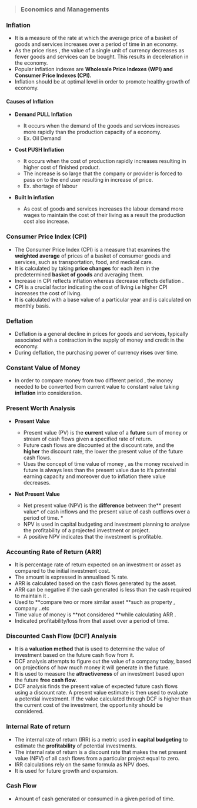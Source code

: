 >   ### Economics and Managements

### Inflation

-   It is a measure of the rate at which the average price of a basket of goods and services increases over a period of time in an economy.
-   As the price rises , the value of a single unit of currency decreases as fewer goods and services can be bought. This results in deceleration in the economy.  
-   Popular inflation indexes are **Wholesale Price Indexes (WPI) and Consumer Price Indexes (CPI).**
-   Inflation should be at optimal level in order to promote healthy growth of economy.

#### Causes of Inflation

-   **Demand PULL Inflation**
    -   It occurs when the demand of the goods and services increases more rapidly than the production capacity of a economy.
    -   Ex. Oil Demand

-   **Cost PUSH Inflation**
    -   It occurs when the cost of production rapidly increases resulting in higher cost of finished product.
    -   The increase is so large that the company or provider is forced to pass on to the end user resulting in increase of price.
    -   Ex. shortage of labour 

-   **Built In inflation**
    -   As cost of goods and services increases the labour demand more wages to maintain the cost of their living as a result the production cost also increase.

### Consumer Price Index (CPI)

-   The Consumer Price Index (CPI) is a measure that examines the **weighted average** of prices of a basket of consumer goods and services, such as  transportation, food, and medical care. 
-   It is calculated by taking **price changes** for each item in the predetermined **basket of goods**  and averaging them. 
-   Increase in CPI reflects inflation whereas decrease reflects deflation .
-   CPI is a crucial factor indicating the cost of living i.e higher CPI increases the cost of living.
-   It is calculated with a base value of a particular year and is calculated on monthly basis.

### Deflation

-   Deflation is a general decline in prices for goods and services,  typically associated with a contraction in the supply of money and  credit in the economy. 
-   During deflation, the purchasing power of  currency **rises** over time.

### Constant Value of Money

-   In order to compare money from two different period , the money needed to be converted from current value to constant value taking **inflation** into consideration.

### Present Worth Analysis

-   **Present Value**
    -   Present value (PV) is the **current** value of a **future** sum of money or stream of cash flows given a specified rate of return.
    -    Future cash flows are discounted at the discount rate, and the **higher** the discount rate, the lower the present value of the future cash flows.
    -   Uses the concept of time value of money , as the money received in future is always less than the present value due to it’s potential earning capacity and moreover due to inflation there value decreases.

-   **Net Present Value**
    -   Net present value (NPV) is the **difference** between the** present value* of cash inflows and the present value of cash outflows over a period of time. *
    -   NPV is used in capital budgeting and investment planning to analyse the profitability of a projected investment or project.
    -   A positive NPV indicates that the investment is profitable.

### Accounting Rate of Return (ARR)

-   It is percentage rate of return expected on an investment or asset as compared to the initial investment cost.
-   The amount is expressed in annualised % rate.
-   ARR is calculated based on the cash flows generated by the asset.
-   ARR can be negative if the cash generated is less than the cash required to maintain it .
-   Used to **compare two or more similar asset **such as property , company ..etc
-   Time value of money is **not considered **while calculating ARR .
-   Indicated profitability/loss from that asset over a period of time.

### Discounted Cash Flow (DCF) Analysis

-   It is a **valuation method** that is used to determine the value of investment based on the future cash flow from it.
-   DCF analysis attempts to figure out the value of a company today, based  on projections of how much money it will generate in the future.
-   It is used to measure the **attractiveness** of an investment based upon the future **free cash flow**.
-   DCF analysis finds the present value of expected future cash flows using a discount rate. A present value estimate is then used to evaluate a potential investment. If the value calculated through DCF is higher than the current cost of the investment, the opportunity should be considered.

### Internal Rate of return

-   The internal rate of return (IRR) is a metric used in **capital budgeting** to estimate the **profitability** of potential investments.
-    The internal rate of return is a discount rate that makes the net present value (NPV) of all cash flows from a particular project equal to zero.
-   IRR calculations rely on the same formula as NPV does.
-   It is used for future growth and expansion.

### Cash Flow 

-   Amount of cash generated or consumed in a given period of time.